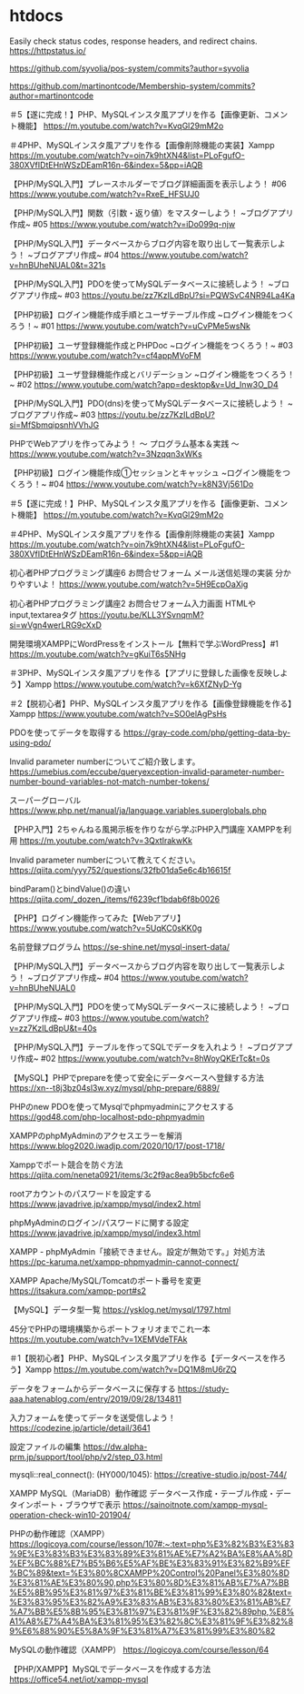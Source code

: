 # htdocs
Easily check status codes, response headers, and redirect chains.
https://httpstatus.io/

https://github.com/syvolia/pos-system/commits?author=syvolia

https://github.com/martinontcode/Membership-system/commits?author=martinontcode

＃5【遂に完成！】PHP、MySQLインスタ風アプリを作る【画像更新、コメント機能】 
https://m.youtube.com/watch?v=KvqGl29mM2o

＃4PHP、MySQLインスタ風アプリを作る【画像削除機能の実装】Xampp 
https://m.youtube.com/watch?v=oin7k9htXN4&list=PLoFgufO-380XVfIDtEHnWSzDEamR16n-6&index=5&pp=iAQB

【PHP/MySQL入門】プレースホルダーでブログ詳細画面を表示しよう！ #06
https://www.youtube.com/watch?v=RxeE_HFSUJ0

【PHP/MySQL入門】関数（引数・返り値）をマスターしよう！ ~ブログアプリ作成~ #05
https://www.youtube.com/watch?v=iDo099q-njw

【PHP/MySQL入門】データベースからブログ内容を取り出して一覧表示しよう！ ~ブログアプリ作成~ #04
https://www.youtube.com/watch?v=hnBUheNUAL0&t=321s

【PHP/MySQL入門】PDOを使ってMySQLデータベースに接続しよう！ ~ブログアプリ作成~ #03
https://youtu.be/zz7KzILdBpU?si=PQWSvC4NR94La4Ka

【PHP初級】ログイン機能作成手順とユーザテーブル作成 ~ログイン機能をつくろう！~ #01
https://www.youtube.com/watch?v=uCvPMe5wsNk

【PHP初級】ユーザ登録機能作成とPHPDoc ~ログイン機能をつくろう！~ #03
https://www.youtube.com/watch?v=cf4appMVoFM

【PHP初級】ユーザ登録機能作成とバリデーション ~ログイン機能をつくろう！~ #02
https://www.youtube.com/watch?app=desktop&v=Ud_Inw3O_D4

【PHP/MySQL入門】PDO(dns)を使ってMySQLデータベースに接続しよう！ ~ブログアプリ作成~ #03
https://youtu.be/zz7KzILdBpU?si=MfSbmqipsnhVVhJG


PHPでWebアプリを作ってみよう！ 〜 プログラム基本＆実践 〜
https://www.youtube.com/watch?v=3Nzqqn3xWKs

【PHP初級】ログイン機能作成①セッションとキャッシュ ~ログイン機能をつくろう！~ #04
https://www.youtube.com/watch?v=k8N3Vj561Do

＃5【遂に完成！】PHP、MySQLインスタ風アプリを作る【画像更新、コメント機能】
https://m.youtube.com/watch?v=KvqGl29mM2o

＃4PHP、MySQLインスタ風アプリを作る【画像削除機能の実装】Xampp
https://m.youtube.com/watch?v=oin7k9htXN4&list=PLoFgufO-380XVfIDtEHnWSzDEamR16n-6&index=5&pp=iAQB

初心者PHPプログラミング講座6 お問合せフォーム メール送信処理の実装 分かりやすいよ！
https://www.youtube.com/watch?v=5H9EcpOaXig

初心者PHPプログラミング講座2 お問合せフォーム入力画面 HTMLやinput,textareaタグ
https://youtu.be/KLL3YSvnqmM?si=wVgn4werLRG9cXxD

開発環境XAMPPにWordPressをインストール【無料で学ぶWordPress】#1
https://m.youtube.com/watch?v=gKuiT6s5NHg

＃3PHP、MySQLインスタ風アプリを作る【アプリに登録した画像を反映しよう】Xampp
https://www.youtube.com/watch?v=k6XfZNyD-Yg

＃2【脱初心者】PHP、MySQLインスタ風アプリを作る【画像登録機能を作る】Xampp
https://www.youtube.com/watch?v=SO0elAgPsHs

PDOを使ってデータを取得する
https://gray-code.com/php/getting-data-by-using-pdo/

Invalid parameter numberについてご紹介致します。
https://umebius.com/eccube/queryexception-invalid-parameter-number-number-bound-variables-not-match-number-tokens/

スーパーグローバル 
https://www.php.net/manual/ja/language.variables.superglobals.php

【PHP入門】2ちゃんねる風掲示板を作りながら学ぶPHP入門講座 XAMPPを利用 
https://m.youtube.com/watch?v=3QxtIrakwKk

Invalid parameter numberについて教えてください。
https://qiita.com/yyy752/questions/32fb01da5e6c4b16615f

bindParam()とbindValue()の違い
https://qiita.com/_dozen_/items/f6239cf1bdab6f8b0026

【PHP】ログイン機能作ってみた【Webアプリ】
https://www.youtube.com/watch?v=5UqKC0sKK0g

名前登録プログラム
https://se-shine.net/mysql-insert-data/

【PHP/MySQL入門】データベースからブログ内容を取り出して一覧表示しよう！ ~ブログアプリ作成~ #04
https://www.youtube.com/watch?v=hnBUheNUAL0

【PHP/MySQL入門】PDOを使ってMySQLデータベースに接続しよう！ ~ブログアプリ作成~ #03
https://www.youtube.com/watch?v=zz7KzILdBpU&t=40s

【PHP/MySQL入門】テーブルを作ってSQLでデータを入れよう！ ~ブログアプリ作成~ #02
https://www.youtube.com/watch?v=8hWoyQKErTc&t=0s

【MySQL】PHPでprepareを使って安全にデータベースへ登録する方法
https://xn--t8j3bz04sl3w.xyz/mysql/php-prepare/6889/

PHPのnew PDOを使ってMysqlでphpmyadminにアクセスする
https://god48.com/php-localhost-pdo-phpmyadmin

XAMPPのphpMyAdminのアクセスエラーを解消
https://www.blog2020.iwadjp.com/2020/10/17/post-1718/

Xamppでポート競合を防ぐ方法 
https://qiita.com/neneta0921/items/3c2f9ac8ea9b5bcfc6e6

rootアカウントのパスワードを設定する
https://www.javadrive.jp/xampp/mysql/index2.html

phpMyAdminのログイン/パスワードに関する設定
https://www.javadrive.jp/xampp/mysql/index3.html

XAMPP - phpMyAdmin「接続できません。設定が無効です。」対処方法 
https://pc-karuma.net/xampp-phpmyadmin-cannot-connect/

XAMPP Apache/MySQL/Tomcatのポート番号を変更
https://itsakura.com/xampp-port#s2

【MySQL】データ型一覧
https://ysklog.net/mysql/1797.html

45分でPHPの環境構築からポートフォリオまでこれ一本 https://m.youtube.com/watch?v=1XEMVdeTFAk

＃1【脱初心者】PHP、MySQLインスタ風アプリを作る【データベースを作ろう】Xampp
https://m.youtube.com/watch?v=DQ1M8mU6rZQ

データをフォームからデータベースに保存する
https://study-aaa.hatenablog.com/entry/2019/09/28/134811

入力フォームを使ってデータを送受信しよう！
https://codezine.jp/article/detail/3641

設定ファイルの編集
https://dw.alpha-prm.jp/support/tool/php/v2/step_03.html

mysqli::real_connect(): (HY000/1045):
https://creative-studio.jp/post-744/

XAMPP MySQL（MariaDB）動作確認 データベース作成・テーブル作成・データインポート・ブラウザで表示 
https://sainoitnote.com/xampp-mysql-operation-check-win10-201904/


PHPの動作確認（XAMPP）
https://logicoya.com/course/lesson/107#:~:text=php%E3%82%B3%E3%83%9E%E3%83%B3%E3%83%89%E3%81%AE%E7%A2%BA%E8%AA%8D%EF%BC%88%E7%B5%B6%E5%AF%BE%E3%83%91%E3%82%B9%EF%BC%89&text=%E3%80%8CXAMPP%20Control%20Panel%E3%80%8D%E3%81%AE%E3%80%90,php%E3%80%8D%E3%81%AB%E7%A7%BB%E5%8B%95%E3%81%97%E3%81%BE%E3%81%99%E3%80%82&text=%E3%83%95%E3%82%A9%E3%83%AB%E3%83%80%E3%81%AB%E7%A7%BB%E5%8B%95%E3%81%97%E3%81%9F%E3%82%89php,%E8%A1%A8%E7%A4%BA%E3%81%95%E3%82%8C%E3%81%9F%E3%82%89%E6%88%90%E5%8A%9F%E3%81%A7%E3%81%99%E3%80%82

MySQLの動作確認（XAMPP）
https://logicoya.com/course/lesson/64

【PHP/XAMPP】MySQLでデータベースを作成する方法
https://office54.net/iot/xampp-mysql
